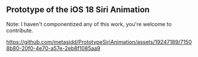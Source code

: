 ## Prototype of the iOS 18 Siri Animation
Note: I haven't componentized any of this work, you're welcome to contribute. 

https://github.com/metasidd/PrototypeSiriAnimation/assets/19247189/71508b80-20f0-4e70-a57e-2eb8f1085aa9

